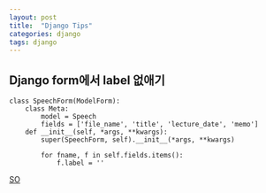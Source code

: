 ```yaml
---
layout: post
title:  "Django Tips"
categories: django
tags: django
---
```


## Django form에서 label 없애기
```
class SpeechForm(ModelForm):
    class Meta:
        model = Speech
        fields = ['file_name', 'title', 'lecture_date', 'memo']
    def __init__(self, *args, **kwargs):
        super(SpeechForm, self).__init__(*args, **kwargs)

        for fname, f in self.fields.items():
            f.label = ''
```
[SO](https://stackoverflow.com/questions/9332638/django-how-to-hide-overwrite-default-label-with-modelform)


